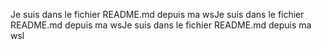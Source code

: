 Je suis dans le fichier README.md depuis ma wsJe suis dans le fichier README.md depuis ma wsJe suis dans le fichier README.md depuis ma wsl
